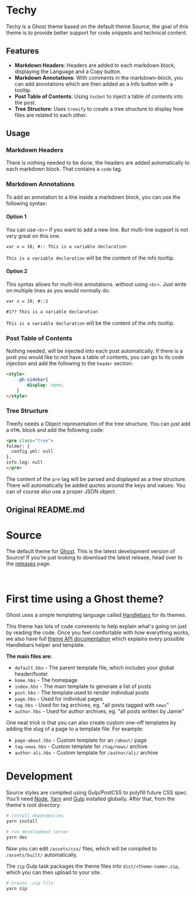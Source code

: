 # Techy

Techy is a Ghost theme based on the default theme Source, the goal of this theme is to provide better support for code snippets and technical content.

## Features

- **Markdown Headers**: Headers are added to each markdown block, displaying the Language and a Copy button.
- **Markdown Annotations**: With comments in the markdown-block, you can add annotations which are then added as a Info button with a tooltip.
- **Post Table of Contents**: Using `tocbot` to inject a table of contents into the post.
- **Tree Structure**: Uses `treeify` to create a tree structure to display how files are related to each other.

## Usage

### Markdown Headers

There is nothing needed to be done, the headers are added automatically to each markdown block. That contains a `code` tag.

### Markdown Annotations

To add an annotation to a line inside a markdown block, you can use the following syntax:

#### Option 1

You can use `<br>` if you want to add a new line. But multi-line support is not very great on this one.

```markdown
var x = 10; #:: This is a variable declaration
```
`This is a variable declaration` will be the content of the info tooltip. 

#### Option 2

This syntax allows for multi-line annotations. without using `<br>`. Just write on multiple lines as you would normally do.

```markdown
var x = 10; #::1

#1?? This is a variable declaration
```
`This is a variable declaration` will be the content of the info tooltip.


### Post Table of Contents

Nothing needed, will be injected into each post automatically.
If there is a post you would like to not have a table of contents, you can go to its code injection and add the following to the `header` section:

```html
<style>
    .gh-sidebar{
        display: none;
    }
</style>
```

### Tree Structure

Treeify needs a Object representation of the tree structure.
You can just add a `HTML` block and add the following code:

```html
<pre class="tree">
folder: {
  config.yml: null
},
info.log: null
</pre>
```
The content of the `pre` tag will be parsed and displayed as a tree structure.
There will automatically be added quotes around the keys and values. You can of course also use a proper JSON object.


**Original README.md**
---

# Source

The default theme for [Ghost](http://github.com/tryghost/ghost/). This is the latest development version of Source! If you're just looking to download the latest release, head over to the [releases](https://github.com/TryGhost/Source/releases) page.

&nbsp;

# First time using a Ghost theme?

Ghost uses a simple templating language called [Handlebars](http://handlebarsjs.com/) for its themes.

This theme has lots of code comments to help explain what's going on just by reading the code. Once you feel comfortable with how everything works, we also have full [theme API documentation](https://ghost.org/docs/themes/) which explains every possible Handlebars helper and template.

**The main files are:**

- `default.hbs` - The parent template file, which includes your global header/footer
- `home.hbs` - The homepage
- `index.hbs` - The main template to generate a list of posts
- `post.hbs` - The template used to render individual posts
- `page.hbs` - Used for individual pages
- `tag.hbs` - Used for tag archives, eg. "all posts tagged with `news`"
- `author.hbs` - Used for author archives, eg. "all posts written by Jamie"

One neat trick is that you can also create custom one-off templates by adding the slug of a page to a template file. For example:

- `page-about.hbs` - Custom template for an `/about/` page
- `tag-news.hbs` - Custom template for `/tag/news/` archive
- `author-ali.hbs` - Custom template for `/author/ali/` archive


# Development

Source styles are compiled using Gulp/PostCSS to polyfill future CSS spec. You'll need [Node](https://nodejs.org/), [Yarn](https://yarnpkg.com/) and [Gulp](https://gulpjs.com) installed globally. After that, from the theme's root directory:

```bash
# install dependencies
yarn install

# run development server
yarn dev
```

Now you can edit `/assets/css/` files, which will be compiled to `/assets/built/` automatically.

The `zip` Gulp task packages the theme files into `dist/<theme-name>.zip`, which you can then upload to your site.

```bash
# create .zip file
yarn zip
```
